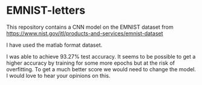 # EMNIST-letters

This repository contains a CNN model on the EMNIST dataset from 
https://www.nist.gov/itl/products-and-services/emnist-dataset 

I have used the matlab format dataset. 

I was able to achieve 93.27% test accuracy. It seems to be possible to get a higher accuracy by training for some more epochs but at the risk of overfitting. To get a much better score we would need to change the model. I would love to hear your opinions on this.
